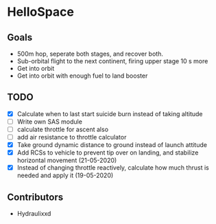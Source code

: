 # HelloSpace

## Goals
* 500m hop, seperate both stages, and recover both.
* Sub-orbital flight to the next continent, firing upper stage 10 s more
* Get into orbit
* Get into orbit with enough fuel to land booster

## TODO

 - [x] Calculate when to last start suicide burn instead of taking altitude
 - [ ] Write own SAS module
 - [ ] calculate throttle for ascent also
 - [ ] add air resistance to throttle calculator
 - [x] Take ground dynamic distance to ground instead of launch attitude
 - [x] Add RCSs to vehicle to prevent tip over on landing, and stabilize horizontal movement (21-05-2020)
 - [x] Instead of changing throttle reactively, calculate how much thrust is needed and apply it (19-05-2020)

## Contributors
* Hydraulixxd
